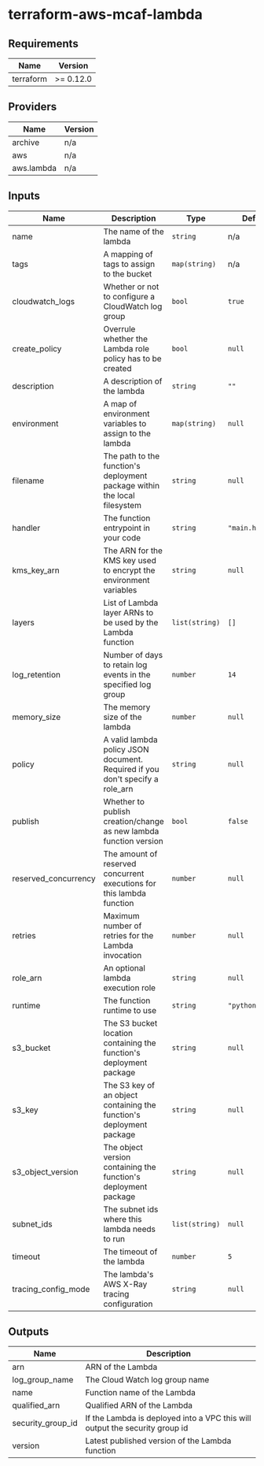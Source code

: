 # terraform-aws-mcaf-lambda

<!--- BEGIN_TF_DOCS --->
## Requirements

| Name | Version |
|------|---------|
| terraform | >= 0.12.0 |

## Providers

| Name | Version |
|------|---------|
| archive | n/a |
| aws | n/a |
| aws.lambda | n/a |

## Inputs

| Name | Description | Type | Default | Required |
|------|-------------|------|---------|:--------:|
| name | The name of the lambda | `string` | n/a | yes |
| tags | A mapping of tags to assign to the bucket | `map(string)` | n/a | yes |
| cloudwatch\_logs | Whether or not to configure a CloudWatch log group | `bool` | `true` | no |
| create\_policy | Overrule whether the Lambda role policy has to be created | `bool` | `null` | no |
| description | A description of the lambda | `string` | `""` | no |
| environment | A map of environment variables to assign to the lambda | `map(string)` | `null` | no |
| filename | The path to the function's deployment package within the local filesystem | `string` | `null` | no |
| handler | The function entrypoint in your code | `string` | `"main.handler"` | no |
| kms\_key\_arn | The ARN for the KMS key used to encrypt the environment variables | `string` | `null` | no |
| layers | List of Lambda layer ARNs to be used by the Lambda function | `list(string)` | `[]` | no |
| log\_retention | Number of days to retain log events in the specified log group | `number` | `14` | no |
| memory\_size | The memory size of the lambda | `number` | `null` | no |
| policy | A valid lambda policy JSON document. Required if you don't specify a role\_arn | `string` | `null` | no |
| publish | Whether to publish creation/change as new lambda function version | `bool` | `false` | no |
| reserved\_concurrency | The amount of reserved concurrent executions for this lambda function | `number` | `null` | no |
| retries | Maximum number of retries for the Lambda invocation | `number` | `null` | no |
| role\_arn | An optional lambda execution role | `string` | `null` | no |
| runtime | The function runtime to use | `string` | `"python3.7"` | no |
| s3\_bucket | The S3 bucket location containing the function's deployment package | `string` | `null` | no |
| s3\_key | The S3 key of an object containing the function's deployment package | `string` | `null` | no |
| s3\_object\_version | The object version containing the function's deployment package | `string` | `null` | no |
| subnet\_ids | The subnet ids where this lambda needs to run | `list(string)` | `null` | no |
| timeout | The timeout of the lambda | `number` | `5` | no |
| tracing\_config\_mode | The lambda's AWS X-Ray tracing configuration | `string` | `null` | no |

## Outputs

| Name | Description |
|------|-------------|
| arn | ARN of the Lambda |
| log\_group\_name | The Cloud Watch log group name |
| name | Function name of the Lambda |
| qualified\_arn | Qualified ARN of the Lambda |
| security\_group\_id | If the Lambda is deployed into a VPC this will output the security group id |
| version | Latest published version of the Lambda function |

<!--- END_TF_DOCS --->
